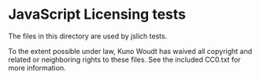 
JavaScript Licensing tests
==========================

The files in this directory are used by jslich tests.

To the extent possible under law, Kuno Woudt has waived all copyright
and related or neighboring rights to these files.  See the included
CC0.txt for more information.
